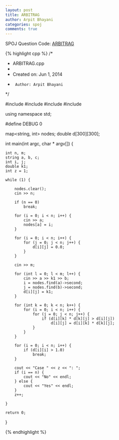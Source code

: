 ```yaml
---
layout: post
title: ARBITRAG
author: Arpit Bhayani
categories: spoj
comments: true
---
```


SPOJ Question Code: [ARBITRAG](http://www.spoj.com/problems/ARBITRAG/)

{% highlight cpp %}
/*
 * ARBITRAG.cpp
 *
 *  Created on: Jun 1, 2014
 *      Author: Arpit Bhayani
 */

#include <cstdio>
#include <cstdlib>
#include <iostream>
#include <map>

using namespace std;

#define DEBUG 0

map<string, int> nodes;
double d[300][300];

int main(int argc, char * argv[]) {

	int n, m;
	string a, b, c;
	int i, j;
	double k1;
	int z = 1;

	while (1) {

		nodes.clear();
		cin >> n;

		if (n == 0)
			break;

		for (i = 0; i < n; i++) {
			cin >> a;
			nodes[a] = i;
		}

		for (i = 0; i < n; i++) {
			for (j = 0; j < n; j++) {
				d[i][j] = 0.0;
			}
		}

		cin >> m;

		for (int l = 0; l < m; l++) {
			cin >> a >> k1 >> b;
			i = nodes.find(a)->second;
			j = nodes.find(b)->second;
			d[i][j] = k1;
		}

		for (int k = 0; k < n; k++) {
			for (i = 0; i < n; i++) {
				for (j = 0; j < n; j++) {
					if (d[i][k] * d[k][j] > d[i][j])
						d[i][j] = d[i][k] * d[k][j];
				}
			}
		}

		for (i = 0; i < n; i++) {
			if (d[i][i] > 1.0)
				break;
		}

		cout << "Case " << z << ": ";
		if (i == n) {
			cout << "No" << endl;
		} else {
			cout << "Yes" << endl;
		}
		z++;

	}

	return 0;
}

{% endhighlight %}